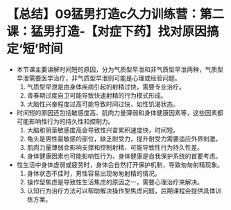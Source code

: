 # 【总结】09猛男打造c久力训练营：第二课：猛男打造-【对症下药】找对原因搞定‘短’时间

-   本节课主要讲解时间短的原因，分为气质型早泄和非气质型早泄两种，气质型早泄需要医学治疗，非气质型早泄则可能是心理或经验问题。
    1.  气质型早泄是由身体疾病引起的射精过快，需要专业治疗。
    2.  青春期过度自卫可能导致快速射精的行为模式形成。
    3.  大脑性兴奋程度过高可能导致时间过快，如性饥渴状态。
-   时间短的原因还包括敏感度高、肌肉力量薄弱和身体健康因素等，这些因素都可能影响性行为的持久性和控制力。
    1.  大脑和阴莖敏感度高会导致性兴奋累积速度快，时间短。
    2.  龟头是男性最敏感的部位，缺乏耐受力，提升耐受力需要适应外界刺激。
    3.  肌肉力量薄弱会影响支撑和控制射精，可能导致性行为持久性差。
    4.  身体健康因素也可能影响性行为，身体健康是自我保护系统的首要考虑。
-   性生活中身体虚弱或疲劳时，身体会自然打开保护机制，导致匆匆射精现象。
    1.  身体状态不佳时，男性容易出现匆匆射精的情况。
    2.  操作型焦虑是导致性生活焦虑的原因之一，需要心理治疗来解决。
    3.  认知行为治疗方法可以帮助解决操作型焦虑问题，后期课程会提供具体训练方案。